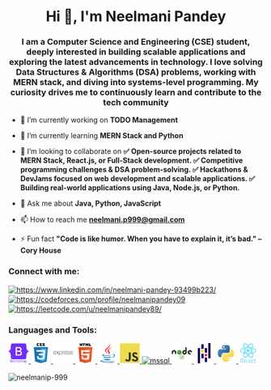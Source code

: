 <h1 align="center">Hi 👋, I'm Neelmani Pandey</h1>
<h3 align="center">I am a Computer Science and Engineering (CSE) student, deeply interested in building scalable applications and exploring the latest advancements in technology. I love solving Data Structures & Algorithms (DSA) problems, working with MERN stack, and diving into systems-level programming. My curiosity drives me to continuously learn and contribute to the tech community</h3>

- 🔭 I’m currently working on **TODO Management**

- 🌱 I’m currently learning **MERN Stack and Python**

- 👯 I’m looking to collaborate on **✅ Open-source projects related to MERN Stack, React.js, or Full-Stack development. ✅ Competitive programming challenges & DSA problem-solving. ✅ Hackathons & DevJams focused on web development and scalable applications. ✅ Building real-world applications using Java, Node.js, or Python.**

- 💬 Ask me about **Java, Python, JavaScript**

- 📫 How to reach me **neelmani.p999@gmail.com**

- ⚡ Fun fact **"Code is like humor. When you have to explain it, it’s bad." – Cory House**

<h3 align="left">Connect with me:</h3>
<p align="left">
<a href="https://linkedin.com/in/https://www.linkedin.com/in/neelmani-pandey-93499b223/" target="blank"><img align="center" src="https://raw.githubusercontent.com/rahuldkjain/github-profile-readme-generator/master/src/images/icons/Social/linked-in-alt.svg" alt="https://www.linkedin.com/in/neelmani-pandey-93499b223/" height="30" width="40" /></a>
<a href="https://codeforces.com/profile/https://codeforces.com/profile/neelmanipandey09" target="blank"><img align="center" src="https://raw.githubusercontent.com/rahuldkjain/github-profile-readme-generator/master/src/images/icons/Social/codeforces.svg" alt="https://codeforces.com/profile/neelmanipandey09" height="30" width="40" /></a>
<a href="https://www.leetcode.com/https://leetcode.com/u/neelmanipandey89/" target="blank"><img align="center" src="https://raw.githubusercontent.com/rahuldkjain/github-profile-readme-generator/master/src/images/icons/Social/leet-code.svg" alt="https://leetcode.com/u/neelmanipandey89/" height="30" width="40" /></a>
</p>

<h3 align="left">Languages and Tools:</h3>
<p align="left"> <a href="https://getbootstrap.com" target="_blank" rel="noreferrer"> <img src="https://raw.githubusercontent.com/devicons/devicon/master/icons/bootstrap/bootstrap-plain-wordmark.svg" alt="bootstrap" width="40" height="40"/> </a> <a href="https://www.w3schools.com/css/" target="_blank" rel="noreferrer"> <img src="https://raw.githubusercontent.com/devicons/devicon/master/icons/css3/css3-original-wordmark.svg" alt="css3" width="40" height="40"/> </a> <a href="https://expressjs.com" target="_blank" rel="noreferrer"> <img src="https://raw.githubusercontent.com/devicons/devicon/master/icons/express/express-original-wordmark.svg" alt="express" width="40" height="40"/> </a> <a href="https://www.w3.org/html/" target="_blank" rel="noreferrer"> <img src="https://raw.githubusercontent.com/devicons/devicon/master/icons/html5/html5-original-wordmark.svg" alt="html5" width="40" height="40"/> </a> <a href="https://www.java.com" target="_blank" rel="noreferrer"> <img src="https://raw.githubusercontent.com/devicons/devicon/master/icons/java/java-original.svg" alt="java" width="40" height="40"/> </a> <a href="https://developer.mozilla.org/en-US/docs/Web/JavaScript" target="_blank" rel="noreferrer"> <img src="https://raw.githubusercontent.com/devicons/devicon/master/icons/javascript/javascript-original.svg" alt="javascript" width="40" height="40"/> </a> <a href="https://www.microsoft.com/en-us/sql-server" target="_blank" rel="noreferrer"> <img src="https://www.svgrepo.com/show/303229/microsoft-sql-server-logo.svg" alt="mssql" width="40" height="40"/> </a> <a href="https://nodejs.org" target="_blank" rel="noreferrer"> <img src="https://raw.githubusercontent.com/devicons/devicon/master/icons/nodejs/nodejs-original-wordmark.svg" alt="nodejs" width="40" height="40"/> </a> <a href="https://pandas.pydata.org/" target="_blank" rel="noreferrer"> <img src="https://raw.githubusercontent.com/devicons/devicon/2ae2a900d2f041da66e950e4d48052658d850630/icons/pandas/pandas-original.svg" alt="pandas" width="40" height="40"/> </a> <a href="https://www.python.org" target="_blank" rel="noreferrer"> <img src="https://raw.githubusercontent.com/devicons/devicon/master/icons/python/python-original.svg" alt="python" width="40" height="40"/> </a> <a href="https://reactjs.org/" target="_blank" rel="noreferrer"> <img src="https://raw.githubusercontent.com/devicons/devicon/master/icons/react/react-original-wordmark.svg" alt="react" width="40" height="40"/> </a> </p>

<p><img align="center" src="https://github-readme-stats.vercel.app/api/top-langs?username=neelmanip-999&show_icons=true&locale=en&layout=compact" alt="neelmanip-999" /></p>
